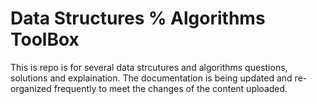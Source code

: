 # Data Structures % Algorithms ToolBox
This is repo is for several data strcutures and algorithms questions, solutions and explaination. The documentation is being updated and re-organized frequently to meet the changes of the content uploaded.